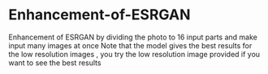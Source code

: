 # Enhancement-of-ESRGAN
Enhancement of ESRGAN by dividing the photo to 16 input parts and make input many images at once
Note that the model gives the best results for the low resolution images , you try the low resolution image provided if you want to see the best results

